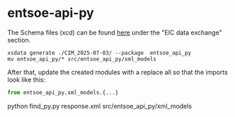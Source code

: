 # entsoe-api-py

The Schema files (xcd) can be found [here](https://www.entsoe.eu/publications/electronic-data-interchange-edi-library/) under the "EIC data exchange" section.

```shell
xsdata generate ./CIM_2025-07-03/ --package  entsoe_api_py
mv entsoe_api_py/* src/entsoe_api_py/xml_models
```

After that, update the created modules with a replace all so that the imports look like this:

```python
from entsoe_api_py.xml_models.{...}
```

python find_py.py response.xml src/entsoe_api_py/xml_models 